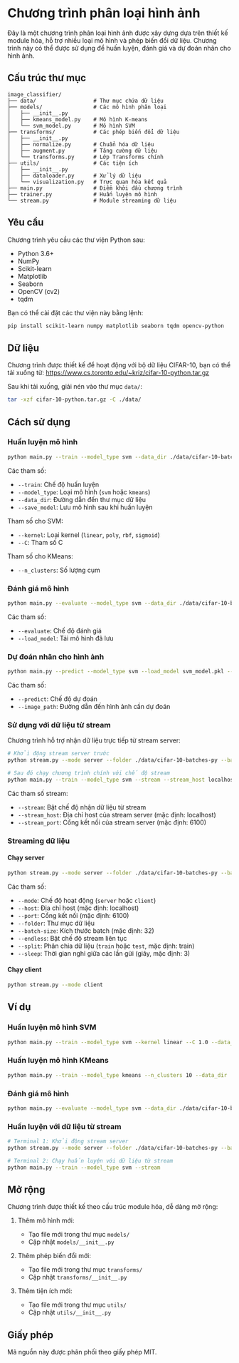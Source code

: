 # Chương trình phân loại hình ảnh

Đây là một chương trình phân loại hình ảnh được xây dựng dựa trên thiết kế module hóa, hỗ trợ nhiều loại mô hình và phép biến đổi dữ liệu. Chương trình này có thể được sử dụng để huấn luyện, đánh giá và dự đoán nhãn cho hình ảnh.

## Cấu trúc thư mục

```
image_classifier/
├── data/                  # Thư mục chứa dữ liệu
├── models/                # Các mô hình phân loại
│   ├── __init__.py
│   ├── kmeans_model.py    # Mô hình K-means
│   └── svm_model.py       # Mô hình SVM
├── transforms/            # Các phép biến đổi dữ liệu
│   ├── __init__.py
│   ├── normalize.py       # Chuẩn hóa dữ liệu
│   ├── augment.py         # Tăng cường dữ liệu
│   └── transforms.py      # Lớp Transforms chính
├── utils/                 # Các tiện ích
│   ├── __init__.py
│   ├── dataloader.py      # Xử lý dữ liệu
│   └── visualization.py   # Trực quan hóa kết quả
├── main.py                # Điểm khởi đầu chương trình
├── trainer.py             # Huấn luyện mô hình
└── stream.py              # Module streaming dữ liệu
```

## Yêu cầu

Chương trình yêu cầu các thư viện Python sau:

- Python 3.6+
- NumPy
- Scikit-learn
- Matplotlib
- Seaborn
- OpenCV (cv2)
- tqdm

Bạn có thể cài đặt các thư viện này bằng lệnh:

```bash
pip install scikit-learn numpy matplotlib seaborn tqdm opencv-python
```

## Dữ liệu

Chương trình được thiết kế để hoạt động với bộ dữ liệu CIFAR-10, bạn có thể tải xuống từ:
https://www.cs.toronto.edu/~kriz/cifar-10-python.tar.gz

Sau khi tải xuống, giải nén vào thư mục `data/`:

```bash
tar -xzf cifar-10-python.tar.gz -C ./data/
```

## Cách sử dụng

### Huấn luyện mô hình

```bash
python main.py --train --model_type svm --data_dir ./data/cifar-10-batches-py --save_model
```

Các tham số:
- `--train`: Chế độ huấn luyện
- `--model_type`: Loại mô hình (`svm` hoặc `kmeans`)
- `--data_dir`: Đường dẫn đến thư mục dữ liệu
- `--save_model`: Lưu mô hình sau khi huấn luyện

Tham số cho SVM:
- `--kernel`: Loại kernel (`linear`, `poly`, `rbf`, `sigmoid`)
- `--C`: Tham số C

Tham số cho KMeans:
- `--n_clusters`: Số lượng cụm

### Đánh giá mô hình

```bash
python main.py --evaluate --model_type svm --data_dir ./data/cifar-10-batches-py --load_model svm_model.pkl
```

Các tham số:
- `--evaluate`: Chế độ đánh giá
- `--load_model`: Tải mô hình đã lưu

### Dự đoán nhãn cho hình ảnh

```bash
python main.py --predict --model_type svm --load_model svm_model.pkl --image_path path/to/image.jpg
```

Các tham số:
- `--predict`: Chế độ dự đoán
- `--image_path`: Đường dẫn đến hình ảnh cần dự đoán

### Sử dụng với dữ liệu từ stream

Chương trình hỗ trợ nhận dữ liệu trực tiếp từ stream server:

```bash
# Khởi động stream server trước
python stream.py --mode server --folder ./data/cifar-10-batches-py --batch-size 32

# Sau đó chạy chương trình chính với chế độ stream
python main.py --train --model_type svm --stream --stream_host localhost --stream_port 6100
```

Các tham số stream:
- `--stream`: Bật chế độ nhận dữ liệu từ stream
- `--stream_host`: Địa chỉ host của stream server (mặc định: localhost)
- `--stream_port`: Cổng kết nối của stream server (mặc định: 6100)

### Streaming dữ liệu

#### Chạy server

```bash
python stream.py --mode server --folder ./data/cifar-10-batches-py --batch-size 32 --split train
```

Các tham số:
- `--mode`: Chế độ hoạt động (`server` hoặc `client`)
- `--host`: Địa chỉ host (mặc định: localhost)
- `--port`: Cổng kết nối (mặc định: 6100)
- `--folder`: Thư mục dữ liệu
- `--batch-size`: Kích thước batch (mặc định: 32)
- `--endless`: Bật chế độ stream liên tục
- `--split`: Phân chia dữ liệu (`train` hoặc `test`, mặc định: train)
- `--sleep`: Thời gian nghỉ giữa các lần gửi (giây, mặc định: 3)

#### Chạy client

```bash
python stream.py --mode client
```

## Ví dụ

### Huấn luyện mô hình SVM

```bash
python main.py --train --model_type svm --kernel linear --C 1.0 --data_dir ./data/cifar-10-batches-py --save_model
```

### Huấn luyện mô hình KMeans

```bash
python main.py --train --model_type kmeans --n_clusters 10 --data_dir ./data/cifar-10-batches-py --save_model
```

### Đánh giá mô hình

```bash
python main.py --evaluate --model_type svm --data_dir ./data/cifar-10-batches-py --load_model svm_model.pkl
```

### Huấn luyện với dữ liệu từ stream

```bash
# Terminal 1: Khởi động stream server
python stream.py --mode server --folder ./data/cifar-10-batches-py --batch-size 32

# Terminal 2: Chạy huấn luyện với dữ liệu từ stream
python main.py --train --model_type svm --stream
```

## Mở rộng

Chương trình được thiết kế theo cấu trúc module hóa, dễ dàng mở rộng:

1. Thêm mô hình mới:
   - Tạo file mới trong thư mục `models/`
   - Cập nhật `models/__init__.py`

2. Thêm phép biến đổi mới:
   - Tạo file mới trong thư mục `transforms/`
   - Cập nhật `transforms/__init__.py`

3. Thêm tiện ích mới:
   - Tạo file mới trong thư mục `utils/`
   - Cập nhật `utils/__init__.py`

## Giấy phép

Mã nguồn này được phân phối theo giấy phép MIT.

